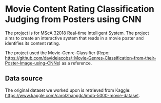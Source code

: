 # Movie Content Rating Classification Judging from Posters using CNN

The project is for MScA 32018 Real-time Intelligent System.
The project aims to create an interactive system that reads in a movie poster and identifies its content rating.

The project used the Movie-Genre-Classifier (Repo: https://github.com/davideiacobs/-Movie-Genres-Classification-from-their-Poster-Image-using-CNNs) as a reference.


## Data source
The original dataset we worked upon is retrieved from Kaggle: https://www.kaggle.com/carolzhangdc/imdb-5000-movie-dataset.
